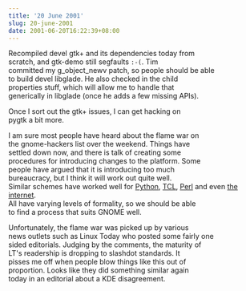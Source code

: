 ```yaml
---
title: '20 June 2001'
slug: 20-june-2001
date: 2001-06-20T16:22:39+08:00
---
```


Recompiled devel gtk+ and its dependencies today from\
scratch, and gtk-demo still segfaults `:-(`. Tim\
committed my g\_object\_newv patch, so people should be able\
to build devel libglade. He also checked in the child\
properties stuff, which will allow me to handle that\
generically in libglade (once he adds a few missing APIs).

Once I sort out the gtk+ issues, I can get hacking on\
pygtk a bit more.

I am sure most people have heard about the flame war on\
the gnome-hackers list over the weekend. Things have\
settled down now, and there is talk of creating some\
procedures for introducing changes to the platform. Some\
people have argued that it is introducing too much\
bureaucracy, but I think it will work out quite well.\
Similar schemes have worked well for
[Python](http://python.sourceforge.net/peps/),
[TCL](http://www.cs.man.ac.uk/fellowsd-bin/TIP),
[Perl](http://dev.perl.org/rfc/) and even [the
internet](http://www.rfc-editor.org/rfc.html).\
All have varying levels of formality, so we should be able\
to find a process that suits GNOME well.

Unfortunately, the flame war was picked up by various\
news outlets such as Linux Today who posted some fairly one\
sided editorials. Judging by the comments, the maturity of\
LT\'s readership is dropping to slashdot standards. It\
pisses me off when people blow things like this out of\
proportion. Looks like they did something similar again\
today in an editorial about a KDE disagreement.
